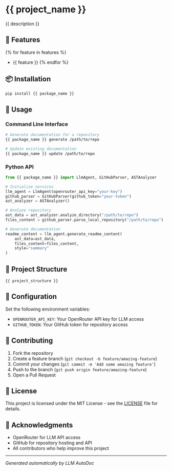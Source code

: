 # {{ project_name }}

{{ description }}

## 🚀 Features

{% for feature in features %}
- {{ feature }}
{% endfor %}

## 📦 Installation

```bash
pip install {{ package_name }}
```

## 🔧 Usage

### Command Line Interface

```bash
# Generate documentation for a repository
{{ package_name }} generate /path/to/repo

# Update existing documentation
{{ package_name }} update /path/to/repo
```

### Python API

```python
from {{ package_name }} import LlmAgent, GitHubParser, ASTAnalyzer

# Initialize services
llm_agent = LlmAgent(openrouter_api_key="your-key")
github_parser = GitHubParser(github_token="your-token")
ast_analyzer = ASTAnalyzer()

# Analyze repository
ast_data = ast_analyzer.analyze_directory("/path/to/repo")
files_content = github_parser.parse_local_repository("/path/to/repo")

# Generate documentation
readme_content = llm_agent.generate_readme_content(
    ast_data=ast_data,
    files_content=files_content,
    style="summary"
)
```

## 📁 Project Structure

```
{{ project_structure }}
```

## 🔑 Configuration

Set the following environment variables:

- `OPENROUTER_API_KEY`: Your OpenRouter API key for LLM access
- `GITHUB_TOKEN`: Your GitHub token for repository access

## 🤝 Contributing

1. Fork the repository
2. Create a feature branch (`git checkout -b feature/amazing-feature`)
3. Commit your changes (`git commit -m 'Add some amazing feature'`)
4. Push to the branch (`git push origin feature/amazing-feature`)
5. Open a Pull Request

## 📄 License

This project is licensed under the MIT License - see the [LICENSE](LICENSE) file for details.

## 🙏 Acknowledgments

- OpenRouter for LLM API access
- GitHub for repository hosting and API
- All contributors who help improve this project

---

*Generated automatically by LLM AutoDoc* 